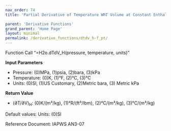 ```yaml
---
nav_order: 74
title: 'Partial Derivative of Temperature WRT Volume at Constant Enthalpy f(P, T)'

parent: 'Derivative Functions'
grand_parent: 'Home Page'
layout: minimal
permalink: /derivative_functions/dtdv_h-f_pt/
---
```


Function Call “=H2o.dTdV\_H(pressure, temperature, units)”

**Input Parameters**

- Pressure: (0)MPa, (1)psia, (2)bara, (3)kPa
- Temperature: (0)K, (1)°F, (2)°C, (3)°C
- Units: (0)SI, (1)US Customary, (2)Metric bara, (3) Metric kPa

**Return Value**

- (∂T/∂V)<sub>H</sub>: (0)K/(m³/kg), (1)°R/(ft³/lbm), (2)°C/(m³/kg), (3)°C/(m³/kg)

Default values: Units: (0)SI

Reference Document: IAPWS AN3-07